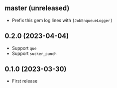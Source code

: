## master (unreleased)

- Prefix this gem log lines with `[JobEnqueueLogger]`

## 0.2.0 (2023-04-04)

- Support `que`
- Support `sucker_punch`

## 0.1.0 (2023-03-30)

- First release

